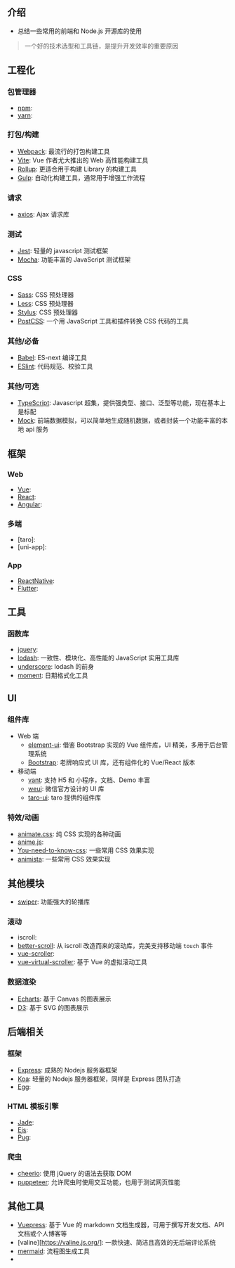 ## 介绍

+ 总结一些常用的前端和 Node.js 开源库的使用

> 一个好的技术选型和工具链，是提升开发效率的重要原因


## 工程化

### 包管理器

+ [npm](https://www.npmjs.com/): 
+ [yarn](https://yarn.bootcss.com/docs/install/#mac-stable): 


### 打包/构建

+ [Webpack](https://www.webpackjs.com/concepts/): 最流行的打包构建工具
+ [Vite](https://github.com/vitejs/vite): Vue 作者尤大推出的 Web 高性能构建工具
+ [Rollup](https://github.com/rollup/rollup): 更适合用于构建 Library 的构建工具
+ [Gulp](https://www.gulpjs.com.cn/docs/): 自动化构建工具，通常用于增强工作流程


### 请求

+ [axios](http://www.axios-js.com/zh-cn/docs/): Ajax 请求库


### 测试

+ [Jest](https://jestjs.io/en/): 轻量的 javascript 测试框架
+ [Mocha](https://mochajs.org/): 功能丰富的 JavaScript 测试框架


### CSS

+ [Sass](https://www.sass.hk/docs/): CSS 预处理器
+ [Less](): CSS 预处理器
+ [Stylus](): CSS 预处理器
+ [PostCSS](https://www.postcss.com.cn/): 一个用 JavaScript 工具和插件转换 CSS 代码的工具


### 其他/必备

+ [Babel](https://www.babeljs.cn/): ES-next 编译工具
+ [ESlint](https://cn.eslint.org/docs/user-guide/getting-started): 代码规范、校验工具


### 其他/可选

+ [TypeScript](https://typescript.bootcss.com/): Javascript 超集，提供强类型、接口、泛型等功能，现在基本上是标配
+ [Mock](https://github.com/nuysoft/Mock): 前端数据模拟，可以简单地生成随机数据，或者封装一个功能丰富的本地 api 服务




## 框架

### Web

+ [Vue](): 
+ [React](): 
+ [Angular](): 


### 多端

+ [taro]: 
+ [uni-app]: 


### App

+ [ReactNative](): 
+ [Flutter](): 



## 工具

### 函数库

+ [jquery](https://www.jquery123.com/category/version/1.9/): 
+ [lodash](https://www.lodashjs.com/): 一致性、模块化、高性能的 JavaScript 实用工具库
+ [underscore](https://www.css88.com/doc/underscore/#each): lodash 的前身
+ [moment](https://momentjs.com/): 日期格式化工具




## UI

### 组件库

+ Web 端
  + [element-ui](https://element.eleme.cn/#/zh-CN/component/installation): 借鉴 Bootstrap 实现的 Vue 组件库，UI 精美，多用于后台管理系统
  + [Bootstrap](https://v3.bootcss.com/getting-started/): 老牌响应式 UI 库，还有组件化的 Vue/React 版本
+ 移动端
  + [vant](https://vant-contrib.gitee.io/vant/#/zh-CN/home): 支持 H5 和 小程序，文档、Demo 丰富
  + [weui](https://github.com/Tencent/weui): 微信官方设计的 UI 库
  + [taro-ui](https://taro-ui.aotu.io/#/docs/introduction): taro 提供的组件库


### 特效/动画

+ [animate.css](https://daneden.github.io/animate.css/): 纯 CSS 实现的各种动画
+ [anime.js](https://animejs.com/): 
+ [You-need-to-know-css](https://lhammer.cn/You-need-to-know-css/#/introduce?v=1): 一些常用 CSS 效果实现
+ [animista](https://animista.net/play/basic): 一些常用 CSS 效果实现




## 其他模块

+ [swiper](https://www.swiper.com.cn/): 功能强大的轮播库


### 滚动

+ iscroll: 
+ [better-scroll](): 从 iscroll 改造而来的滚动库，完美支持移动端 `touch` 事件
+ [vue-scroller](): 
+ [vue-virtual-scroller](): 基于 Vue 的虚拟滚动工具


### 数据渲染

+ [Echarts](https://echarts.apache.org/zh/tutorial.html#5%20%E5%88%86%E9%92%9F%E4%B8%8A%E6%89%8B%20ECharts): 基于 Canvas 的图表展示
+ [D3](): 基于 SVG 的图表展示




## 后端相关

### 框架

+ [Express](): 成熟的 Nodejs 服务器框架
+ [Koa](): 轻量的 Nodejs 服务器框架，同样是 Express 团队打造
+ [Egg](): 


### HTML 模板引擎

+ [Jade](): 
+ [Ejs](): 
+ [Pug](): 


### 爬虫

+ [cheerio](): 使用 jQuery 的语法去获取 DOM
+ [puppeteer](): 允许爬虫时使用交互功能，也用于测试网页性能



## 其他工具

+ [Vuepress](https://vuepress.vuejs.org/zh/config/): 基于 Vue 的 markdown 文档生成器，可用于撰写开发文档、API 文档或个人博客等
+ [valine][https://valine.js.org/]: 一款快速、简洁且高效的无后端评论系统
+ [mermaid](https://github.com/mermaid-js/mermaid): 流程图生成工具
+ 